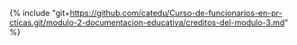 {% include "git+https://github.com/catedu/Curso-de-funcionarios-en-pr-cticas.git/modulo-2-documentacion-educativa/creditos-del-modulo-3.md" %}